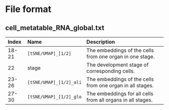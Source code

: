 # File format

## cell_metatable_RNA_global.txt
| Index | Name | Description |
| :------| :------ | :------ |
| 18-21 | `[tSNE/UMAP]_[1/2]` | The embeddings of the cells from one organ in one stage. |
| 22 | stage | The development stage of corresponding cells. |
| 23-26 | `[tSNE/UMAP]_[1/2]_ali` | The embeddings of the cells from one organ in all stages. |
| 27-30 | `[tSNE/UMAP]_[1/2]_glo` | The embeddings for all cells from all organs in all stages. |
